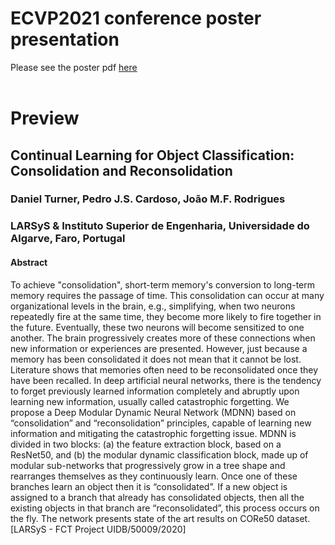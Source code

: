 # ECVP2021 conference poster presentation

Please see the poster pdf [here]()
<br/>
<br/>

# Preview

## Continual Learning for Object Classification: Consolidation and Reconsolidation


### Daniel Turner, Pedro J.S. Cardoso, João M.F. Rodrigues 
### LARSyS & Instituto Superior de Engenharia, Universidade do Algarve, Faro, Portugal

#### **Abstract**
To achieve "consolidation", short-term memory's conversion
to long-term memory requires the passage of time. This
consolidation can occur at many organizational levels in the
brain, e.g., simplifying, when two neurons repeatedly fire at
the same time, they become more likely to fire together in the
future. Eventually, these two neurons will become sensitized
to one another. The brain progressively creates more of these
connections when new information or experiences are
presented. However, just because a memory has been
consolidated it does not mean that it cannot be lost. Literature
shows that memories often need to be reconsolidated once
they have been recalled. In deep artificial neural networks,
there is the tendency to forget previously learned information
completely and abruptly upon learning new information,
usually called catastrophic forgetting. We propose a Deep
Modular Dynamic Neural Network (MDNN) based on
“consolidation” and “reconsolidation” principles, capable of
learning new information and mitigating the catastrophic
forgetting issue. MDNN is divided in two blocks: (a) the
feature extraction block, based on a ResNet50, and (b) the
modular dynamic classification block, made up of modular
sub-networks that progressively grow in a tree shape and rearranges themselves as they continuously learn. Once one of
these branches learn an object then it is “consolidated”. If a
new object is assigned to a branch that already has
consolidated objects, then all the existing objects in that
branch are “reconsolidated”, this process occurs on the fly.
The network presents state of the art results on CORe50
dataset. [LARSyS - FCT Project UIDB/50009/2020]
